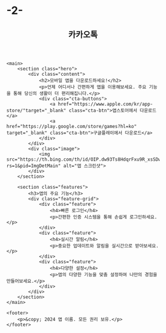 # -2-

<!DOCTYPE html>
<html lang="ko">
<head>
    <meta charset="UTF-8">
    <meta name="viewport" content="width=device-width, initial-scale=1.0">
    <title>앱 다운로드 페이지</title>
    <link rel="stylesheet" href="style.css">
    <style>
    * {
      margin: 0;
      padding: 0;
      box-sizing: border-box;
  }
  
  body {
      font-family: 'Arial', sans-serif;
      line-height: 1.6;
  }
  
  header {
      background: #333;
      color: #fff;
      padding: 1rem;
      text-align: center;
  }
  
  main {
      padding: 2rem;
  }
  
  .hero {
      display: flex;
      justify-content: space-between;
      align-items: center;
      margin-bottom: 2rem;
  }
  
  .content {
      flex: 1;
      padding-right: 2rem;
  }
  
  .content h2 {
      font-size: 2rem;
      margin-bottom: 1rem;
  }
  
  .content p {
      margin-bottom: 2rem;
  }
  
  .cta-buttons {
      display: flex;
      gap: 1rem;
  }
  
  .cta-btn {
      padding: 1rem 2rem;
      background: #007bff;
      color: white;
      text-decoration: none;
      border-radius: 5px;
  }
  
  .cta-btn:hover {
      background: #0056b3;
  }
  
  .image img {
      width: 300px;
  }
  
  .features {
      text-align: center;
      margin-top: 2rem;
  }
  
  .features h3 {
      font-size: 1.5rem;
      margin-bottom: 1rem;
  }
  
  .feature-grid {
      display: flex;
      justify-content: space-between;
      gap: 1rem;
  }
  
  .feature {
      background: #f4f4f4;
      padding: 1rem;
      border-radius: 5px;
      flex: 1;
      text-align: center;
  }
  
  footer {
    position: fixed;
    bottom: 0;
    width: 100%;
    background-color: #333;
    color: white;
    text-align: center;
    padding: 0.5rem;

  }
  </style>
</head>
<body>
    <header>
        <nav>
            <h1>카카오톡</h1>
        </nav>
    </header>

    <main>
        <section class="hero">
            <div class="content">
                <h2>모바일 앱을 다운로드하세요!</h2>
                <p>언제 어디서나 간편하게 앱을 이용해보세요. 주요 기능을 통해 당신의 생활이 더 편리해집니다.</p>
                <div class="cta-buttons">
                    <a href="https://www.apple.com/kr/app-store/"target="_blank" class="cta-btn">앱스토어에서 다운로드</a>
                    <a href="https://play.google.com/store/games?hl=ko" target="_blank" class="cta-btn">구글플레이에서 다운로드</a>
                </div>
            </div>
            <div class="image">
                <img src="https://th.bing.com/th/id/OIP.dw93Ts8HdqrFxu9R_xsSDwHaHa?rs=1&pid=ImgDetMain" alt="앱 스크린샷">
            </div>
        </section>

        <section class="features">
            <h3>앱의 주요 기능</h3>
            <div class="feature-grid">
                <div class="feature">
                    <h4>빠른 로그인</h4>
                    <p>간편한 인증 시스템을 통해 손쉽게 로그인하세요.</p>
                </div>
                <div class="feature">
                    <h4>실시간 알림</h4>
                    <p>중요한 업데이트와 알림을 실시간으로 받아보세요.</p>
                </div>
                <div class="feature">
                    <h4>다양한 설정</h4>
                    <p>앱의 다양한 기능을 맞춤 설정하여 나만의 경험을 만들어보세요.</p>
                </div>
            </div>
        </section>
    </main>

    <footer>
        <p>&copy; 2024 앱 이름. 모든 권리 보유.</p>
    </footer>
</body>
</html>
